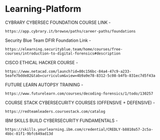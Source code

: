 # Learning-Platform

CYBRARY CYBERSEC FOUNDATION COURSE LINK -

    https://app.cybrary.it/browse/paths/career-paths/foundations


Security Blue Team DFIR Foundation Link - 

    https://elearning.securityblue.team/home/courses/free-courses/introduction-to-digital-forensics#description

CISCO ETHICAL HACKER COURSE - 

    https://www.netacad.com/launch?id=80c156bc-84a4-47c9-a233-5eafe7bdde82&tab=curriculum&view=4b9a9e78-8312-5c08-b4fb-831ec7d5f43a

FUTURE LEARN AUTOPSY TRAINING -

    https://www.futurelearn.com/courses/decoding-forensics/1/todo/130257

COURSE STACK CYBERSECURITY COURSES (OFFENSIVE + DEFENSIVE) -

    https://redteamleaders.coursestack.com/catalog

IBM SKILLS BUILD CYBERSECURITY FUNDAMENTALS - 

    https://skills.yourlearning.ibm.com/credential/CREDLY-b8810a57-2c5a-4bbc-81f1-9bfc649ad13d

